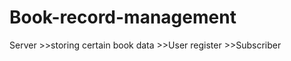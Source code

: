 # Book-record-management
Server >>storing certain book data
        >>User register
        >>Subscriber
